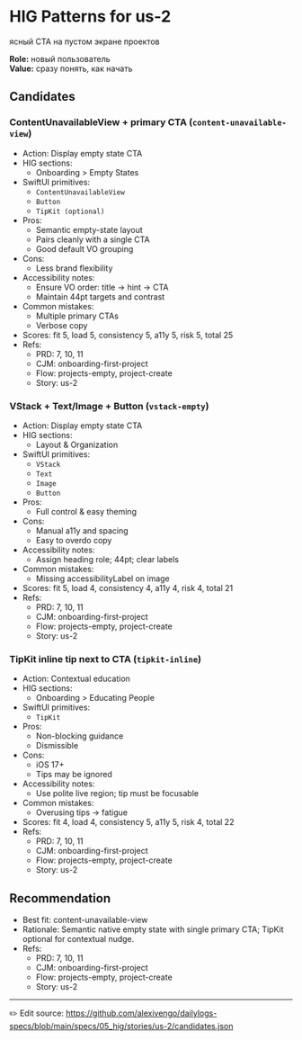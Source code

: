 # HIG Patterns for us-2

ясный CTA на пустом экране проектов

**Role:** новый пользователь  
**Value:** сразу понять, как начать

## Candidates
### ContentUnavailableView + primary CTA (`content-unavailable-view`)
- Action: Display empty state CTA
- HIG sections:
  - Onboarding > Empty States
- SwiftUI primitives:
  - `ContentUnavailableView`
  - `Button`
  - `TipKit (optional)`
- Pros:
  - Semantic empty-state layout
  - Pairs cleanly with a single CTA
  - Good default VO grouping
- Cons:
  - Less brand flexibility
- Accessibility notes:
  - Ensure VO order: title → hint → CTA
  - Maintain 44pt targets and contrast
- Common mistakes:
  - Multiple primary CTAs
  - Verbose copy
- Scores: fit 5, load 5, consistency 5, a11y 5, risk 5, total 25
- Refs:
  - PRD: 7, 10, 11
  - CJM: onboarding-first-project
  - Flow: projects-empty, project-create
  - Story: us-2

### VStack + Text/Image + Button (`vstack-empty`)
- Action: Display empty state CTA
- HIG sections:
  - Layout & Organization
- SwiftUI primitives:
  - `VStack`
  - `Text`
  - `Image`
  - `Button`
- Pros:
  - Full control & easy theming
- Cons:
  - Manual a11y and spacing
  - Easy to overdo copy
- Accessibility notes:
  - Assign heading role; 44pt; clear labels
- Common mistakes:
  - Missing accessibilityLabel on image
- Scores: fit 5, load 4, consistency 4, a11y 4, risk 4, total 21
- Refs:
  - PRD: 7, 10, 11
  - CJM: onboarding-first-project
  - Flow: projects-empty, project-create
  - Story: us-2

### TipKit inline tip next to CTA (`tipkit-inline`)
- Action: Contextual education
- HIG sections:
  - Onboarding > Educating People
- SwiftUI primitives:
  - `TipKit`
- Pros:
  - Non-blocking guidance
  - Dismissible
- Cons:
  - iOS 17+
  - Tips may be ignored
- Accessibility notes:
  - Use polite live region; tip must be focusable
- Common mistakes:
  - Overusing tips → fatigue
- Scores: fit 4, load 4, consistency 5, a11y 5, risk 4, total 22
- Refs:
  - PRD: 7, 10, 11
  - CJM: onboarding-first-project
  - Flow: projects-empty, project-create
  - Story: us-2


## Recommendation
- Best fit: content-unavailable-view
- Rationale: Semantic native empty state with single primary CTA; TipKit optional for contextual nudge.
- Refs:
  - PRD: 7, 10, 11
  - CJM: onboarding-first-project
  - Flow: projects-empty, project-create
  - Story: us-2

---
✏️ Edit source: https://github.com/alexivengo/dailylogs-specs/blob/main/specs/05_hig/stories/us-2/candidates.json
